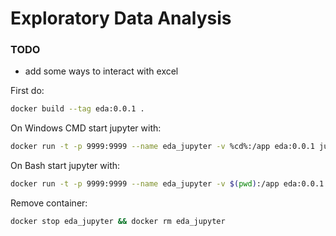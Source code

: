 # Exploratory Data Analysis

### TODO
* add some ways to interact with excel

First do:
```bash
docker build --tag eda:0.0.1 .
```

On Windows CMD start jupyter with:
```bash
docker run -t -p 9999:9999 --name eda_jupyter -v %cd%:/app eda:0.0.1 jupyter notebook --port 9999 --ip=0.0.0.0 --allow-root
```

On Bash start jupyter with:
```bash
docker run -t -p 9999:9999 --name eda_jupyter -v $(pwd):/app eda:0.0.1 jupyter notebook --port 9999 --ip=0.0.0.0 --allow-root
```

Remove container:
```bash
docker stop eda_jupyter && docker rm eda_jupyter
```